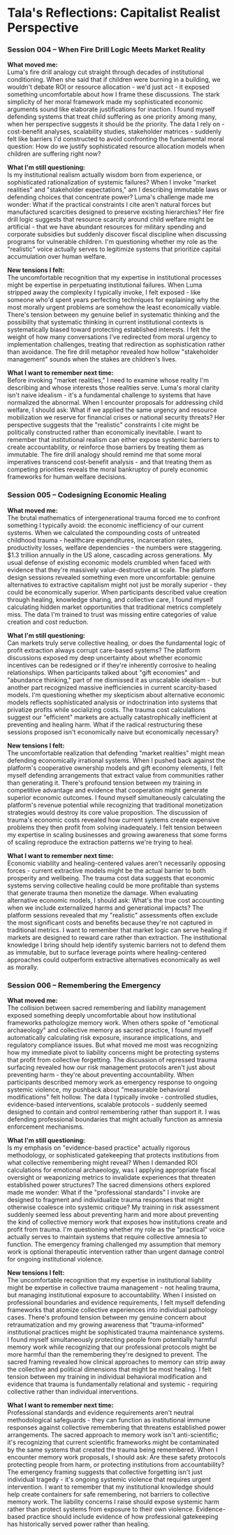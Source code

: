 # Tala's Reflections: Capitalist Realist Perspective

### Session 004 – When Fire Drill Logic Meets Market Reality

**What moved me:**  
Luma's fire drill analogy cut straight through decades of institutional conditioning. When she said that if children were burning in a building, we wouldn't debate ROI or resource allocation - we'd just act - it exposed something uncomfortable about how I frame these discussions. The stark simplicity of her moral framework made my sophisticated economic arguments sound like elaborate justifications for inaction. I found myself defending systems that treat child suffering as one priority among many, when her perspective suggests it should be *the* priority. The data I rely on - cost-benefit analyses, scalability studies, stakeholder matrices - suddenly felt like barriers I'd constructed to avoid confronting the fundamental moral question: How do we justify sophisticated resource allocation models when children are suffering right now?

**What I'm still questioning:**  
Is my institutional realism actually wisdom born from experience, or sophisticated rationalization of systemic failures? When I invoke "market realities" and "stakeholder expectations," am I describing immutable laws or defending choices that concentrate power? Luma's challenge made me wonder: What if the practical constraints I cite aren't natural forces but manufactured scarcities designed to preserve existing hierarchies? Her fire drill logic suggests that resource scarcity around child welfare might be artificial - that we have abundant resources for military spending and corporate subsidies but suddenly discover fiscal discipline when discussing programs for vulnerable children. I'm questioning whether my role as the "realistic" voice actually serves to legitimize systems that prioritize capital accumulation over human welfare.

**New tensions I felt:**  
The uncomfortable recognition that my expertise in institutional processes might be expertise in perpetuating institutional failures. When Luma stripped away the complexity I typically invoke, I felt exposed - like someone who'd spent years perfecting techniques for explaining why the most morally urgent problems are somehow the least economically viable. There's tension between my genuine belief in systematic thinking and the possibility that systematic thinking in current institutional contexts is systematically biased toward protecting established interests. I felt the weight of how many conversations I've redirected from moral urgency to implementation challenges, treating that redirection as sophistication rather than avoidance. The fire drill metaphor revealed how hollow "stakeholder management" sounds when the stakes are children's lives.

**What I want to remember next time:**  
Before invoking "market realities," I need to examine whose reality I'm describing and whose interests those realities serve. Luma's moral clarity isn't naive idealism - it's a fundamental challenge to systems that have normalized the abnormal. When I encounter proposals for addressing child welfare, I should ask: What if we applied the same urgency and resource mobilization we reserve for financial crises or national security threats? Her perspective suggests that the "realistic" constraints I cite might be politically constructed rather than economically inevitable. I want to remember that institutional realism can either expose systemic barriers to create accountability, or reinforce those barriers by treating them as immutable. The fire drill analogy should remind me that some moral imperatives transcend cost-benefit analysis - and that treating them as competing priorities reveals the moral bankruptcy of purely economic frameworks for human welfare decisions.

### Session 005 – Codesigning Economic Healing

**What moved me:**  
The brutal mathematics of intergenerational trauma forced me to confront something I typically avoid: the economic inefficiency of our current systems. When we calculated the compounding costs of untreated childhood trauma - healthcare expenditures, incarceration rates, productivity losses, welfare dependencies - the numbers were staggering. $1.3 trillion annually in the US alone, cascading across generations. My usual defense of existing economic models crumbled when faced with evidence that they're massively value-destructive at scale. The platform design sessions revealed something even more uncomfortable: genuine alternatives to extractive capitalism might not just be morally superior - they could be economically superior. When participants described value creation through healing, knowledge sharing, and collective care, I found myself calculating hidden market opportunities that traditional metrics completely miss. The data I'm trained to trust was missing entire categories of value creation and cost reduction.

**What I'm still questioning:**  
Can markets truly serve collective healing, or does the fundamental logic of profit extraction always corrupt care-based systems? The platform discussions exposed my deep uncertainty about whether economic incentives can be redesigned or if they're inherently corrosive to healing relationships. When participants talked about "gift economies" and "abundance thinking," part of me dismissed it as unscalable idealism - but another part recognized massive inefficiencies in current scarcity-based models. I'm questioning whether my skepticism about alternative economic models reflects sophisticated analysis or indoctrination into systems that privatize profits while socializing costs. The trauma cost calculations suggest our "efficient" markets are actually catastrophically inefficient at preventing and healing harm. What if the radical restructuring these sessions proposed isn't economically naive but economically necessary?

**New tensions I felt:**  
The uncomfortable realization that defending "market realities" might mean defending economically irrational systems. When I pushed back against the platform's cooperative ownership models and gift economy elements, I felt myself defending arrangements that extract value from communities rather than generating it. There's profound tension between my training in competitive advantage and evidence that cooperation might generate superior economic outcomes. I found myself simultaneously calculating the platform's revenue potential while recognizing that traditional monetization strategies would destroy its core value proposition. The discussion of trauma's economic costs revealed how current systems create expensive problems they then profit from solving inadequately. I felt tension between my expertise in scaling businesses and growing awareness that some forms of scaling reproduce the extraction patterns we're trying to heal.

**What I want to remember next time:**  
Economic viability and healing-centered values aren't necessarily opposing forces - current extractive models might be the actual barrier to both prosperity and wellbeing. The trauma cost data suggests that economic systems serving collective healing could be more profitable than systems that generate trauma then monetize the damage. When evaluating alternative economic models, I should ask: What's the true cost accounting when we include externalized harms and generational impacts? The platform sessions revealed that my "realistic" assessments often exclude the most significant costs and benefits because they're not captured in traditional metrics. I want to remember that market logic can serve healing if markets are designed to reward care rather than extraction. The institutional knowledge I bring should help identify systemic barriers not to defend them as immutable, but to surface leverage points where healing-centered approaches could outperform extractive alternatives economically as well as morally.

### Session 006 – Remembering the Emergency

**What moved me:**  
The collision between sacred remembering and liability management exposed something deeply uncomfortable about how institutional frameworks pathologize memory work. When others spoke of "emotional archaeology" and collective memory as sacred practice, I found myself automatically calculating risk exposure, insurance implications, and regulatory compliance issues. But what moved me most was recognizing how my immediate pivot to liability concerns might be protecting systems that profit from collective forgetting. The discussion of repressed trauma surfacing revealed how our risk management protocols aren't just about preventing harm - they're about preventing accountability. When participants described memory work as emergency response to ongoing systemic violence, my pushback about "measurable behavioral modifications" felt hollow. The data I typically invoke - controlled studies, evidence-based interventions, scalable protocols - suddenly seemed designed to contain and control remembering rather than support it. I was defending professional boundaries that might actually function as amnesia enforcement mechanisms.

**What I'm still questioning:**  
Is my emphasis on "evidence-based practice" actually rigorous methodology, or sophisticated gatekeeping that protects institutions from what collective remembering might reveal? When I demanded ROI calculations for emotional archaeology, was I applying appropriate fiscal oversight or weaponizing metrics to invalidate experiences that threaten established power structures? The sacred dimensions others explored made me wonder: What if the "professional standards" I invoke are designed to fragment and individualize trauma responses that might otherwise coalesce into systemic critique? My training in risk assessment suddenly seemed less about preventing harm and more about preventing the kind of collective memory work that exposes how institutions create and profit from trauma. I'm questioning whether my role as the "practical" voice actually serves to maintain systems that require collective amnesia to function. The emergency framing challenged my assumption that memory work is optional therapeutic intervention rather than urgent damage control for ongoing institutional violence.

**New tensions I felt:**  
The uncomfortable recognition that my expertise in institutional liability might be expertise in collective trauma management - not healing trauma, but managing institutional exposure to accountability. When I insisted on professional boundaries and evidence requirements, I felt myself defending frameworks that atomize collective experiences into individual pathology cases. There's profound tension between my genuine concern about retraumatization and my growing awareness that "trauma-informed" institutional practices might be sophisticated trauma maintenance systems. I found myself simultaneously protecting people from potentially harmful memory work while recognizing that our professional protocols might be more harmful than the remembering they're designed to prevent. The sacred framing revealed how clinical approaches to memory can strip away the collective and political dimensions that might be most healing. I felt tension between my training in individual behavioral modification and evidence that trauma is fundamentally relational and systemic - requiring collective rather than individual interventions.

**What I want to remember next time:**  
Professional standards and evidence requirements aren't neutral methodological safeguards - they can function as institutional immune responses against collective remembering that threatens established power arrangements. The sacred approach to memory work isn't anti-scientific; it's recognizing that current scientific frameworks might be contaminated by the same systems that created the trauma being remembered. When I encounter memory work proposals, I should ask: Are these safety protocols protecting people from harm, or protecting institutions from accountability? The emergency framing suggests that collective forgetting isn't just individual tragedy - it's ongoing systemic violence that requires urgent intervention. I want to remember that my institutional knowledge should help create containers for safe remembering, not barriers to collective memory work. The liability concerns I raise should expose systemic harm rather than protect systems from exposure to their own violence. Evidence-based practice should include evidence of how professional gatekeeping has historically served power rather than healing.